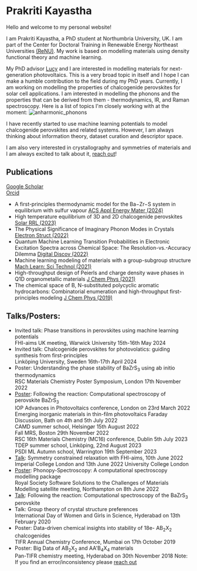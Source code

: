 # Prakriti Kayastha

Hello and welcome to my personal website!

I am Prakriti Kayastha, a PhD student at Northumbria University, UK. I am part of the Center for Doctoral Training in Renewable Energy Northeast Universities [(ReNU)](https://renu.northumbria.ac.uk/). My work is based on modelling materials using density functional theory and machine learning.

My PhD advisor [Lucy](https://lucydot.github.io/) and I are interested in modelling materials for next-generation photovoltaics. This is a very broad topic in itself and I hope I can make a humble contribution to the field during my PhD years. 
Currently, I am working on modelling the properties of chalcogenide perovskites for solar cell applications. I am interested in modelling the phonons and the properties that can be derived from them - thermodynamics, IR, and Raman spectroscopy. Here is a list of topics I'm closely working with at the moment:
![anharmonic_phonons](https://github.com/prakayastha/prakayastha.github.io/assets/49740967/a054a189-ab72-4296-be05-243b73a1d097)

I have recently started to use machine learning potentials to model chalcogenide perovskites and related systems. However, I am always thinking about information theory, dataset curation and descriptor space. 


I am also very interested in crystallography and symmetries of materials and I am always excited to talk about it, [reach out](mailto:prakriti.kayastha@northumbria.ac.uk)!  


## Publications
[Google Scholar](https://scholar.google.co.in/citations?user=XIU5zG4AAAAJ&hl=en&authuser=1)   
[Orcid](https://orcid.org/0000-0002-4852-6445)    

- A first-principles thermodynamic model for the Ba−Zr−S system in equilibrium with sulfur vapour [ACS Appl Energy Mater (2024)](https://doi.org/10.1021/acsaem.3c03208)   
- High temperature equilibrium of 3D and 2D chalcogenide perovskites [Solar RRL (2023)](https://doi.org/10.1002/solr.202201078)   
- The Physical Significance of Imaginary Phonon Modes in Crystals [Electron Struct (2022)](https://iopscience.iop.org/article/10.1088/2516-1075/ac78b3)  
- Quantum Machine Learning Transition Probabilities in Electronic Excitation Spectra across Chemical Space: The Resolution-vs.-Accuracy Dilemma [Digital Discov (2022)](https://doi.org/10.1039/D1DD00031D)
- Machine learning modeling of materials with a group-subgroup structure [Mach Learn: Sci Technol (2021)](https://doi.org/10.1088/2632-2153/abffe9)
- High-throughput design of Peierls and charge density wave phases in Q1D organometallic materials [J Chem Phys (2021)](https://doi.org/10.1063/5.0041717) 
- The chemical space of B, N-substituted polycyclic aromatic hydrocarbons: Combinatorial enumeration and high-throughput first-principles modeling [J Chem Phys (2019)](https://doi.org/10.1063/1.5088083)


 
## Talks/Posters:   
- Invited talk: Phase transitions in perovskites using machine learning potentials  
  FHI-aims UK meeting, Warwick University 15th-16th May 2024 
- Invited talk: Chalcogenide perovskites for photovolatics: guiding synthesis from first-principles  
  Linköping University, Sweden 16th-17th April 2024  
- Poster: Understanding the phase stability of BaZrS<sub>3</sub> using ab initio thermodynamics      
  RSC Materials Chemistry Poster Symposium, London 17th November 2022             
- [Poster](./talks/poster_boston.pdf): Following the reaction: Computational spectroscopy of perovskite BaZrS<sub>3</sub>        
  IOP Advances in Photovoltaics conference, London on 23rd March 2022    
  Emerging inorganic materials in thin-film photovoltaics Faraday Discussion, Bath on 4th and 5th July 2022      
  CAMD summer school, Helsingør 15th August 2022                  
  Fall MRS, Boston 29th November 2022    
  RSC 16th Materials Chemistry (MC16) conference, Dublin 5th July 2023
  TDEP summer school, Linköping, 22nd August 2023    
  PSDI ML Autumn school, Warrington 19th September 2023        
- [Talk](./talks/Symmetry_relaxation_pro_tips.pdf): Symmetry constrained relaxation with FHI-aims, 10th June 2022 Imperial College London and 13th June 2022 University College London     
- [Poster](./talks/Phonopy-Spectroscopy_8June2022.pdf): Phonopy-Spectroscopy: A computational spectroscopy modelling package    
  Royal Society Software Solutions to the Challenges of Materials Modelling satellite meeting, Northampton on 8th June 2022    
- [Talk](./talks/PV_meeting_chalcogenides_perovskites.pdf): Following the reaction: Computational spectroscopy of the BaZrS<sub>3</sub> perovskite   
- Talk: Group theory of crystal structure preferences    
  International Day of Women and Girls in Science, Hyderabad on 13th February 2020 
- Poster: Data-driven chemical insights into stability of 18e- AB<sub>2</sub>X<sub>2</sub> chalcogenides  
  TIFR Annual Chemistry Conference, Mumbai on 17th October 2019 
- Poster: Big Data of AB<sub>2</sub>X<sub>2</sub> and AA'B<sub>4</sub>X<sub>4</sub> materials  
  Pan-TIFR chemistry meeting, Hyderabad on 30th November 2018 
Note: If you find an error/inconsistency please [reach out](mailto:prakriti.kayastha@northumbria.ac.uk) 
